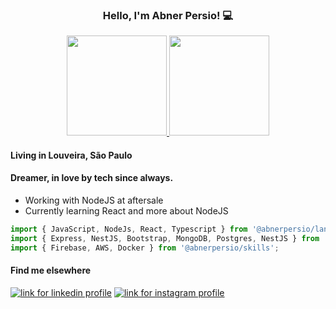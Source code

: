 
<div align="center">
	<h3>Hello, I'm Abner Persio! 💻</h2>
</div>

<div align="center">
  	<a href="https://github.com/abnerpersio">
  		<img height="160em" src="https://github-readme-stats.vercel.app/api?username=abnerpersio&show_icons=true&theme=tokyonight&include_all_commits=true&count_private=true"/>
  		<img height="160em" src="https://github-readme-stats.vercel.app/api/top-langs/?username=abnerpersio&layout=compact&langs_count=7&theme=tokyonight"/>
	</a>
</div>

#### Living in Louveira, São Paulo
#### Dreamer, in love by tech since always.

- Working with NodeJS at aftersale
- Currently learning React and more about NodeJS

```ts
import { JavaScript, NodeJs, React, Typescript } from '@abnerpersio/languages';
import { Express, NestJS, Bootstrap, MongoDB, Postgres, NestJS } from '@abnerpersio/techs';
import { Firebase, AWS, Docker } from '@abnerpersio/skills';
```

#### Find me elsewhere 

<a style="display:inline-block" href="https://linkedin.com/in/abnerpersio/" target="blank"><img alt="link for linkedin profile" title="My LinkedIn profile" src="https://img.shields.io/badge/LinkedIn-0077B5?style=for-the-badge&logo=linkedin&logoColor=white" /></a> 
<a style="display:inline-block" href="https://instagram.com/abnerpersio" target="blank"><img alt="link for instagram profile" title="My Instagram profile" src="https://img.shields.io/badge/Instagram-E4405F?style=for-the-badge&logo=instagram&logoColor=white" /></a>

